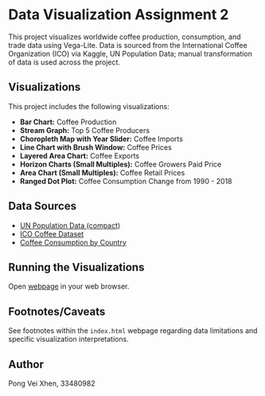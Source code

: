 # Data Visualization Assignment 2

This project visualizes worldwide coffee production, consumption, and trade data using Vega-Lite.  Data is sourced from the International Coffee Organization (ICO) via Kaggle, UN Population Data; manual transformation of data is used across the project.

## Visualizations

This project includes the following visualizations:

* **Bar Chart:** Coffee Production
* **Stream Graph:** Top 5 Coffee Producers
* **Choropleth Map with Year Slider:** Coffee Imports
* **Line Chart with Brush Window:** Coffee Prices
* **Layered Area Chart:** Coffee Exports
* **Horizon Charts (Small Multiples):** Coffee Growers Paid Price
* **Area Chart (Small Multiples):** Coffee Retail Prices
* **Ranged Dot Plot:** Coffee Consumption Change from 1990 - 2018


## Data Sources

* [UN Population Data (compact)](https://population.un.org/wpp/Download/Standard/MostUsed/)
* [ICO Coffee Dataset](https://www.kaggle.com/datasets/yamaerenay/ico-coffee-dataset-worldwide?select=imports.csv)
* [Coffee Consumption by Country](https://www.kaggle.com/datasets/nurielreuven/coffee-consumption-by-country-2022)

## Running the Visualizations

Open [webpage](https://vxwilson.github.io/a2) in your web browser.

## Footnotes/Caveats

See footnotes within the `index.html` webpage regarding data limitations and specific visualization interpretations.

## Author
Pong Vei Xhen, 33480982
